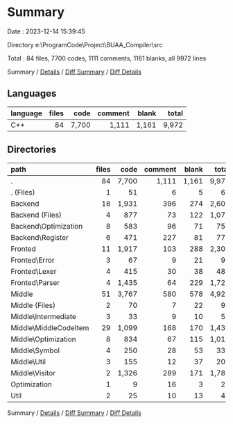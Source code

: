 # Summary

Date : 2023-12-14 15:39:45

Directory e:\\ProgramCode\\Project\\BUAA_Compiler\\src

Total : 84 files,  7700 codes, 1111 comments, 1161 blanks, all 9972 lines

Summary / [Details](details.md) / [Diff Summary](diff.md) / [Diff Details](diff-details.md)

## Languages
| language | files | code | comment | blank | total |
| :--- | ---: | ---: | ---: | ---: | ---: |
| C++ | 84 | 7,700 | 1,111 | 1,161 | 9,972 |

## Directories
| path | files | code | comment | blank | total |
| :--- | ---: | ---: | ---: | ---: | ---: |
| . | 84 | 7,700 | 1,111 | 1,161 | 9,972 |
| . (Files) | 1 | 51 | 6 | 5 | 62 |
| Backend | 18 | 1,931 | 396 | 274 | 2,601 |
| Backend (Files) | 4 | 877 | 73 | 122 | 1,072 |
| Backend\\Optimization | 8 | 583 | 96 | 71 | 750 |
| Backend\\Register | 6 | 471 | 227 | 81 | 779 |
| Fronted | 11 | 1,917 | 103 | 288 | 2,308 |
| Fronted\\Error | 3 | 67 | 9 | 21 | 97 |
| Fronted\\Lexer | 4 | 415 | 30 | 38 | 483 |
| Fronted\\Parser | 4 | 1,435 | 64 | 229 | 1,728 |
| Middle | 51 | 3,767 | 580 | 578 | 4,925 |
| Middle (Files) | 2 | 70 | 7 | 22 | 99 |
| Middle\\Intermediate | 3 | 33 | 9 | 10 | 52 |
| Middle\\MiddleCodeItem | 29 | 1,099 | 168 | 170 | 1,437 |
| Middle\\Optimization | 8 | 834 | 67 | 115 | 1,016 |
| Middle\\Symbol | 4 | 250 | 28 | 53 | 331 |
| Middle\\Util | 3 | 155 | 12 | 37 | 204 |
| Middle\\Visitor | 2 | 1,326 | 289 | 171 | 1,786 |
| Optimization | 1 | 9 | 16 | 3 | 28 |
| Util | 2 | 25 | 10 | 13 | 48 |

Summary / [Details](details.md) / [Diff Summary](diff.md) / [Diff Details](diff-details.md)